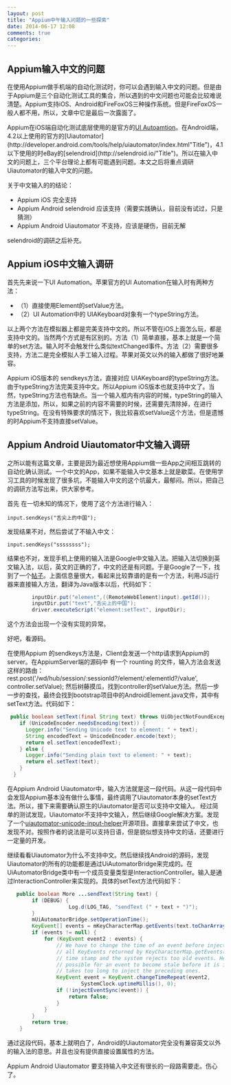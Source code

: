 ```yaml
---
layout: post
title: "Appium中午输入问题的一些探索"
date: 2014-06-17 12:08
comments: true
categories: 
---
```



## Appium输入中文的问题

在使用Appium做手机端的自动化测试时，你可以会遇到输入中文的问题。但是由于Appium是三个自动化测试工具的集合，所以遇到的中文问题也可能会比较难说清楚。Appium支持iOS、Android和FireFoxOS三种操作系统。但是FireFoxOS一般人都不用，所以，文章中它是最后一次露面了。

Appium在iOS端自动化测试底层使用的是官方的[UI Autoamtion](https://developer.apple.com/library/mac/documentation/DeveloperTools/Conceptual/InstrumentsUserGuide/UsingtheAutomationInstrument/UsingtheAutomationInstrument.html"Title")。在Android端，4.2以上使用的官方的[Uiautomator](http://developer.android.com/tools/help/uiautomator/index.html"Title")，4.1以下使用的时eBay的[selendroid](http://selendroid.io/"Title")。所以在输入中文的问题上，三个平台理论上都有可能遇到问题。本文之后将重点调研Uiautomator的输入中文的问题。


关于中文输入的的结论：

*  Appium iOS  完全支持
*  Appium Android selendroid 应该支持（需要实践确认，目前没有试过，只是猜测）
*  Appium Android Uiautomator 不支持，应该是硬伤，目前无解


selendroid的调研之后补充。


## Appium iOS中文输入调研

首先先来说一下UI Automation。苹果官方的UI Automation在输入时有两种方法：

*  （1）直接使用Element的setValue方法。
*  （2）UI Automation中的 UIAKeyboard对象有一个typeString方法。

以上两个方法在模拟器上都是完美支持中文的。所以不管在iOS上面怎么玩，都是支持中文的。当然两个方式是有区别的。方法（1）简单直接，基本上就是一个简单的set方法。输入时不会触发什么类似textChanged事件。方法（2）需要很多支持，方法二是完全模拟人手工输入过程。苹果对英文以外的输入都做了很好地兼容。

Appium iOS版本的  sendkeys方法，直接对应  UIAKeyboard的typeString方法。由于typeString方法完美支持中文。所以Appium iOS版本也就支持中文了。当然，typeString方法也有缺点。当一个输入框内有内容的时候，typeString的输入方法是添加，所以，如果之前的内容不需要的时候，还需要先清除掉，在进行typeString。在没有特殊要求的情况下，我比较喜欢setValue这个方法，但是遗憾的时Appium不支持直接setValue。



## Appium Android Uiautomator中文输入调研

之所以能有这篇文章，主要是因为最近想使用Appium做一些App之间相互跳转的自动化确认测试。一个中文的App，如果不能输入中文基本上就是歇菜。在使用学习工具的时候发现了很多坑，不能输入中文的这个坑最大，最郁闷。所以，把自己的调研方法写出来，供大家参考。

首先 在一切未知的情况下，使用了这个方法进行输入：

	input.sendKeys("舌尖上的中国");
	
发现结果不对，然后尝试了不输入中文：

	input.sendKeys("ssssssss");
	
结果也不对，发现手机上使用的输入法是Google中文输入法。把输入法切换到英文输入法，以后，英文的正确的了，中文的还是有问题。于是Google了一下，找到了一个[帖子](http://testerhome.com/topics/242"Title")。上面信息量很大，看起来比较靠谱的是有一个方法，利用JS运行器来直接输入方法，翻译为Java版本以后，代码如下：

``` java Java
        inputDir.put("element",((RemoteWebElement)input).getId());
        inputDir.put("text","舌尖上的中国");
        driver.executeScript("element:setText", inputDir);
```

这个方法会出现一个没有实现的异常。


好吧，看源码。

在使用Appium 的sendkeys方法是，Client会发送一个http请求到Appium的server。在AppiumServer端的源码中 有一个 rounting 的文件，输入方法会发送这样的路由： rest.post('/wd/hub/session/:sessionId?/element/:elementId?/value', controller.setValue); 然后树藤摸瓜，找到controller的setValue方法。然后一步一步的查找，最终会找到bootstrap项目中的AndroidElement.java文件，其中有setText方法。代码如下：

``` java Java
 public boolean setText(final String text) throws UiObjectNotFoundException {
    if (UnicodeEncoder.needsEncoding(text)) {
      Logger.info("Sending Unicode text to element: " + text);
      String encodedText = UnicodeEncoder.encode(text);
      return el.setText(encodedText);
    } else {
      Logger.info("Sending plain text to element: " + text);
      return el.setText(text);
    }
  }
```

在Appium Android Uiautomator中，输入方法就是这一段代码。从这一段代码中会发现Appium基本没有做什么事情，最终调用了Uiautomator本身的setText方法。所以，接下来需要确认原生的Uiautomator是否可以支持中文输入。
经过简单的测试发现，Uiautomator不支持中文输入，然后继续Google解决方案。发现了一个[uiautomator-unicode-input-helper](https://github.com/sumio/uiautomator-unicode-input-helper"Title")开源项目。直接拿来尝试了中文，也发现不对。按照作者的说法是可以支持日语，但是貌似想支持中文的话，还要进行一定量的开发。

继续看看Uiautomator为什么不支持中文。然后继续找Android的源码，发现Uiautomator的所有的功能都是通过UiAutomatorBridge来完成的。在UiAutomatorBridge类中有一个成员变量类型是InteractionController。输入是通过InteractionController来实现的。具体的setText方法代码如下：

``` java Java
   public boolean More ...sendText(String text) {
        if (DEBUG) {
                    Log.d(LOG_TAG, "sendText (" + text + ")");
        }
        mUiAutomatorBridge.setOperationTime();
        KeyEvent[] events = mKeyCharacterMap.getEvents(text.toCharArray());
        if (events != null) {
            for (KeyEvent event2 : events) {
                // We have to change the time of an event before injecting it because
                // all KeyEvents returned by KeyCharacterMap.getEvents() have the same
                // time stamp and the system rejects too old events. Hence, it is
                // possible for an event to become stale before it is injected if it
                // takes too long to inject the preceding ones.
                KeyEvent event = KeyEvent.changeTimeRepeat(event2,
                        SystemClock.uptimeMillis(), 0);
                if (!injectEventSync(event)) {
                    return false;
                }
            }
        }
        return true;
    }
```

通过这段代码，基本上就明白了，Android的Uiautomator完全没有兼容英文以外的输入法的意思。并且也没有提供直接设置属性的方法。

Appium Android Uiautomator 要支持输入中文还有很长的一段路需要走。伤心了。



	
         
